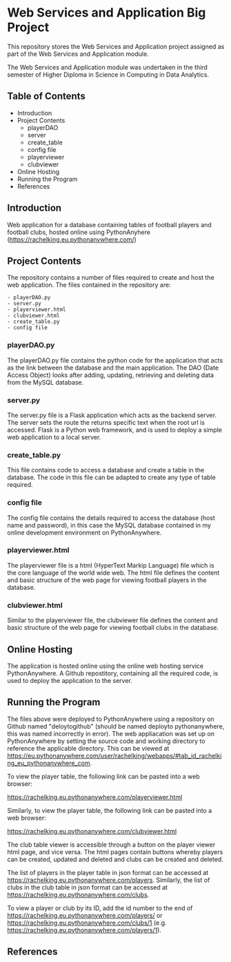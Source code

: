 # **Web Services and Application Big Project**

This repository stores the Web Services and Application project assigned as part of the Web Services and Application module.

The Web Services and Application module was undertaken in the third semester of Higher Diploma in Science in Computing in Data Analytics.

## **Table of Contents**

- Introduction
- Project Contents
    - playerDAO
    - server
    - create_table
    - config file
    - playerviewer
    - clubviewer
- Online Hosting
- Running the Program
- References

## **Introduction**
Web application for a database containing tables of football players and football clubs, hosted online using PythonAnyhere (https://rachelking.eu.pythonanywhere.com/)

## **Project Contents**
The repository contains a number of files required to create and host the web application. The files contained in the repository are:

    - playerDAO.py
    - server.py
    - playerviewer.html
    - clubviewer.html
    - create_table.py
    - config file

### **playerDAO.py**
The playerDAO.py file contains the python code for the application that acts as the link between the database and the main application. The DAO (Date Access Object) looks after adding, updating, retrieving and deleting data from the MySQL database.

### **server.py**
The server.py file is a Flask application which acts as the backend server. The server sets the route the returns specific text when the root url is accessed. Flask is a Python web framework, and is used to deploy a simple web application to a local server.

### **create_table.py**
This file contains code to access a database and create a table in the database. The code in this file can be adapted to create any type of table required.

### **config file**
The config file contains the details required to access the database (host name and password), in this case the MySQL database contained in my online development environment on PythonAnywhere.

### **playerviewer.html**
The playerviewer file is a html (HyperText Markip Language) file which is the core language of the world wide web. The html file defines the content and basic structure of the web page for viewing football players in the database.

### **clubviewer.html**
Similar to the playerviewer file, the clubviewer file defines the content and basic structure of the web page for viewing football clubs in the database.


## **Online Hosting**
The application is hosted online using the online web hosting service PythonAnywhere. A Github repostitory, containing all the required code, is used to deploy the application to the server.

## **Running the Program**
The files above were deployed to PythonAnywhere using a repository on Github named "deloytogithub" (should be named deployto pythonanywhere, this was named incorrectly in error). The web appliacation was set up on PythonAnywhere by setting the source code and working directory to reference the applicable directory. This can be viewed at https://eu.pythonanywhere.com/user/rachelking/webapps/#tab_id_rachelking_eu_pythonanywhere_com.

To view the player table, the following link can be pasted into a web browser:

https://rachelking.eu.pythonanywhere.com/playerviewer.html

Similarly, to view the player table, the following link can be pasted into a web browser:

https://rachelking.eu.pythonanywhere.com/clubviewer.html

The club table viewer is accessible through a button on the player viewer html page, and vice versa. The html pages contain buttons whereby players can be created, updated and deleted and clubs can be created and deleted.

The list of players in the player table in json format can be accessed at https://rachelking.eu.pythonanywhere.com/players. Similarly, the list of clubs in the club table in json format can be accessed at https://rachelking.eu.pythonanywhere.com/clubs.

To view a player or club by its ID, add the id number to the end of https://rachelking.eu.pythonanywhere.com/players/ or https://rachelking.eu.pythonanywhere.com/clubs/1 (e.g. https://rachelking.eu.pythonanywhere.com/players/1).


## **References**
